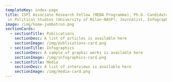 ```yaml
---
templateKey: index-page
title: ISPI Associate Research Fellow (MENA Programme), Ph.D. Candidate
 in Political Studies (University of Milan-NASP), Journalist, Infographics Designer
image: /img/home-jumbotron.png
sectionCards:
  - sectionTitle: Publications
    sectionDesc: A list of articles is available here
    sectionImage: /img/publications-card.png
  - sectionTitle: Infographics
    sectionDesc: A sample of graphic works is available here
    sectionImage: /img/infographics-card.png
  - sectionTitle: Media
    sectionDesc: A list of interviews is available here
    sectionImage: /img/media-card.png
---
```

